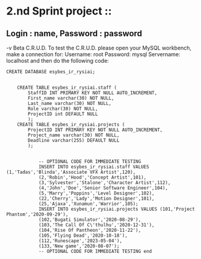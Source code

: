 # 2.nd Sprint project :: 
## Login : name, Password : password
-v Beta
C.R.U.D.
To test the C.R.U.D. please open your MySQL workbench, make a connection for:
Username: root 
Password: mysql
Servername: localhost
and then do the following code:

    CREATE DATABASE esybes_ir_rysiai;


        CREATE TABLE esybes_ir_rysiai.staff (
            StaffID INT PRIMARY KEY NOT NULL AUTO_INCREMENT,
            First_name varchar(30) NOT NULL,
            Last_name varchar(30) NOT NULL,
            Role varchar(30) NOT NULL,
            ProjectID int DEFAULT NULL
            );
        CREATE TABLE esybes_ir_rysiai.projects (
            ProjectID INT PRIMARY KEY NOT NULL AUTO_INCREMENT,
            Project_name varchar(30) NOT NULL,
            Deadline varchar(255) DEFAULT NULL
            );
            

                -- OPTIONAL CODE FOR IMMEDIATE TESTING
                INSERT INTO esybes_ir_rysiai.staff VALUES (1,'Tadas','Blinda','Associate VFX Artist',120),
                (2,'Robin','Hood','Concept Artist',101),
                (3,'Sylvester','Stalone','Character Artist',112),
                (4,'John','Doe','Senior Software Engineer',104),
                (5,'Marry','Poppins','Level Designer',102),
                (22,'Cherry','Lady','Motion Designer',101),
                (25,'Ajaxa','Xunamun','Warrior',105);
                INSERT INTO esybes_ir_rysiai.projects VALUES (101,'Project Phantom','2020-09-29'),
                (102,'Bugati Simulator','2020-08-29'),
                (103,'The Call Of C\'thulhu','2020-12-31'),
                (104,'Rise Of Pantheon','2020-11-22'),
                (105,'Flying Dead','2020-10-18'),
                (112,'Runescape','2023-05-04'),
                (133,'New game','2020-08-07');
                -- OPTIONAL CODE FOR IMMEDIATE TESTING end

